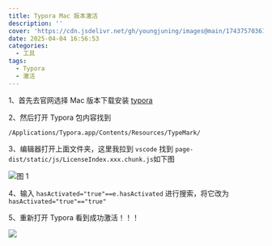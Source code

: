 ```yaml
---
title: Typora Mac 版本激活
description: ''
cover: 'https://cdn.jsdelivr.net/gh/youngjuning/images@main/1743757036182.png'
date: 2025-04-04 16:56:53
categories:
  - 工具
tags:
  - Typora
  - 激活
---
```


1、首先去官网选择 Mac 版本下载安装 [typora](https://www.typoraio.cn/)

2、然后打开 Typora 包内容找到

`/Applications/Typora.app/Contents/Resources/TypeMark/`

3、编辑器打开上面文件夹，这里我拉到 `vscode` 找到 `page-dist/static/js/LicenseIndex.xxx.chunk.js`如下图

![图 1](https://cdn.jsdelivr.net/gh/youngjuning/images@main/1743758579051.png)

4、输入 `hasActivated="true"==e.hasActivated` 进行搜索，将它改为 `hasActivated="true"=="true"`

5、重新打开 Typora 看到成功激活！！！

![](https://cdn.jsdelivr.net/gh/youngjuning/images@main/1743757036182.png)
